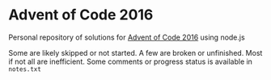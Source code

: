 # Advent of Code 2016
Personal repository of solutions for [Advent of Code 2016](http://adventofcode.com/2016) using node.js

Some are likely skipped or not started. A few are broken or unfinished. Most if not all are inefficient. Some comments or progress status is available in `notes.txt`
